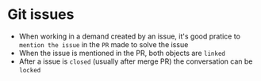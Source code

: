 # Git issues

- When working in a demand created by an issue, it's good pratice to `mention the issue` in the `PR` made to solve the issue
- When the issue is mentioned in the PR, both objects are `linked`
- After a issue is `closed` (usually after merge PR) the conversation can be `locked`
